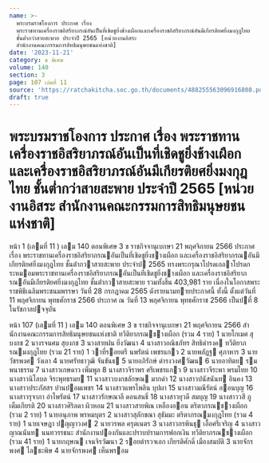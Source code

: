 ```yaml
---
name: >-
  พระบรมราชโองการ ประกาศ เรื่อง
  พระราชทานเครื่องราชอิสริยาภรณ์อันเป็นที่เชิดชูยิ่งช้างเผือกและเครื่องราชอิสริยาภรณ์อันมีเกียรติยศยิ่งมงกุฎไทย
  ชั้นต่ำกว่าสายสะพาย ประจำปี 2565 [หน่วยงานอิสระ
  สำนักงานคณะกรรมการสิทธิมนุษยชนแห่งชาติ]
date: '2023-11-21'
category: ข พิเศษ
volume: 140
section: 3
page: 107 เล่มที่ 11
source: 'https://ratchakitcha.soc.go.th/documents/488255563096916808.pdf'
draft: true
---
```


# พระบรมราชโองการ ประกาศ เรื่อง พระราชทานเครื่องราชอิสริยาภรณ์อันเป็นที่เชิดชูยิ่งช้างเผือกและเครื่องราชอิสริยาภรณ์อันมีเกียรติยศยิ่งมงกุฎไทย ชั้นต่ำกว่าสายสะพาย ประจำปี 2565 [หน่วยงานอิสระ สำนักงานคณะกรรมการสิทธิมนุษยชนแห่งชาติ]

หน้า 1 (เลมที่ 11 ) เลม 140 ตอนพิเศษ 3 ข ราชกิจจานุเบกษา 21 พฤศจิกายน 2566 ประกาศ เรื่อง พระราชทานเครื่องราชอิสริยาภรณอันเป็นที่เชิดชูยิ่งชางเผือก และเครื่องราชอิสริยาภรณอันมีเกียรติยศยิ่งมงกุฎไทย ชั้นต่ํากวาสายสะพาย ประจําป 2565 ทรงพระกรุณาโปรดเกลาโปรดกระหมอมพระราชทานเครื่องราชอิสริยาภรณอันเป็นที่เชิดชูยิ่งชางเผือก และเครื่องราชอิสริยาภรณอันมีเกียรติยศยิ่งมงกุฎไทย ชั้นต่ํากวาสายสะพาย รวมทั้งสิ้น 403,981 ราย เนื่องในโอกาสพระราชพิธีเฉลิมพระชนมพรรษา วันที่ 28 กรกฎาคม 2565 ดังรายนามทายประกาศนี้ ทั้งนี้ ตั้งแต่วันที่ 11 พฤศจิกายน พุทธศักราช 2566 ประกาศ ณ วันที่ 13 พฤศจิกายน พุทธศักราช 2566 เป็นปที่ 8 ในรัชกาลปจจุบัน

หน้า 107 (เลมที่ 11 ) เลม 140 ตอนพิเศษ 3 ข ราชกิจจานุเบกษา 21 พฤศจิกายน 2566 สํานักงานคณะกรรมการสิทธิมนุษยชนแห่งชาติ ทวีติยาภรณชางเผือก (รวม 4 ราย) 1 นายโกเมศ สุบงกช 2 นางรจนศม สุบงกช 3 นางสายฝน ยิ่งวัฒนา 4 นางสาวอณิชภัทร สิทธิดํารงค ทวีติยาภรณมงกุฎไทย (รวม 21 ราย) 1 วาที่รอยตรี นพรัตน์ เพชรแกว 2 นายพลัฏฐ ศุภาหาร 3 นายวัชรพงศ วังเลา 4 นายศรัทธาวุฒิ จันขันธ 5 นายอภิรักษ์ ดํารงวงศวัฒน 6 นายอาทิตย รมพนาธรรม 7 นางสาวเกษดาว เพิ่มพูล 8 นางสาวจิราพร ศรีเพชรแกว 9 นางสาวจีระพา พรมไทย 10 นางสาวนิโลบล จิระพุทธรมย 11 นางสาวบงกชลักษณ มากดํา 12 นางสาวปนัสนันท อินคง 13 นางสาวประภัสสร ปานปอมเพชร 14 นางสาวแพรไพลิน บุปผา 15 นางสาวมณีรัตน์ ออนบุญ 16 นางสาวรุจาภา อําไพรัตน์ 17 นางสาวรักษณาลี ดอนสนธิ์ 18 นางสาวยุวดี สมบุญ 19 นางสาววสี ภูเต็มเกียรติ 20 นางสาวศิริลดา ผิวหอม 21 นางสาวสายพิณ เหลืองออน ตริตาภรณชางเผือก (รวม 2 ราย) 1 นายอนุภาพ พรหมบุตร 2 นางสาวสุลักขณา สุธัมมะ ตริตาภรณมงกุฎไทย (รวม 4 ราย) 1 นายเจษฎา ปญญาวงศ 2 นายวรพล ครุตเนตร 3 นางสาวกรพินธุ เอื้อศรีเจริญ 4 นางสาวญาณนันท นนทวรรธนะ สํานักงานปองกันและปราบปรามการฟอกเงิน ทวีติยาภรณชางเผือก (รวม 41 ราย) 1 นายกฤษณ เจนจิรวัฒนา 2 รอยตํารวจเอก เกียรติศักดิ์ เมืองสมบัติ 3 นายจักรพงศ ไลชะพิษ 4 นายจักรพงศ เห็นพรอม
